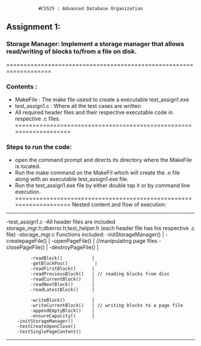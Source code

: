                 #CS525 : Advanced Database Organization
## Assignment 1:

### Storage Manager: Implement a storage manager that allows read/writing of blocks to/from a file on disk.
===================================================================
### Contents :
* MakeFile : The make file usesd to create a executable test_assign1.exe
* test_assign1.c : Where all the test cases are written
* All required header files and their respective executable code in
respective .c files.
===================================================================
### Steps to run the code:
* open the command prompt and directs its directory where the MakeFile is located.
* Run the make command on the MakeFil which will create the .o file along with an executable test_assign1.exe file.
* Run the test_assign1.exe file by either double tap it or by command line execution.
===================================================================
Nested content and flow of execution:
------------------------------------------------------------------- 
 -test_assign1.c
     -All header files are included
      storage_mgr.h;dberror.h;test_helper.h 
      (each header file has his respective .c file)
         -storage_mgr.c
             Functions included:
             -initStorageManager()  |
             -createpageFile()      |
             -openPageFile()        | //manipulating page files
             -closePageFile()       |
             -destroyPageFile()     |
             
             -readBlock()           |
             -getBlockPos()          |
             -readFirstBlock()      |
             -readPreviousBlock()   | // reading blocks from disc
             -readCurrentBlock()    |
             -readNextBlock()       |
             -readLatestBlock()     |
             
             -writeBlock()          |
             -writeCurrentBlock()   | // writing blocks to a page file
             -appendEmptyBlock()    |
             -ensureCapacity()      |
        -initStorageManager()
        -testCreateOpenClose()
        -testSinglePageContent()
-------------------------------------------------------------------